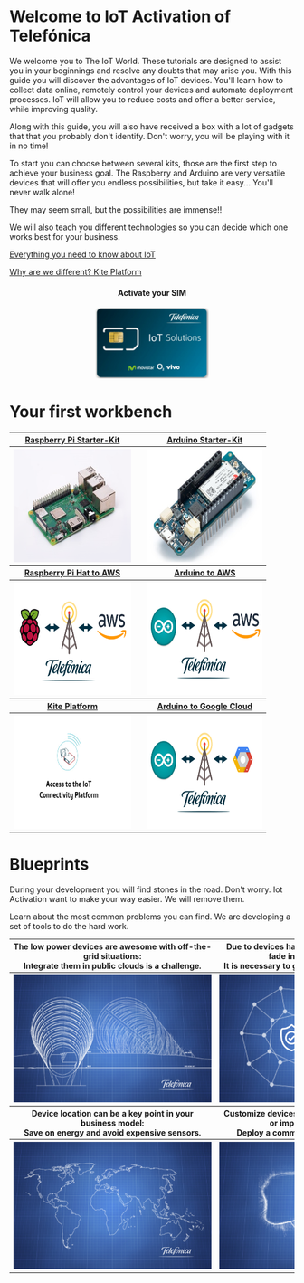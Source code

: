 # Welcome to IoT Activation of Telefónica

We welcome you to The IoT World.
These tutorials are designed to assist you in your beginnings and resolve any doubts that may arise you.
With this guide you will discover the advantages of IoT devices.
You'll learn how to collect data online, remotely control your devices and automate deployment processes.
IoT will allow you to reduce costs and offer a better service, while improving quality.

Along with this guide, you will also have received a box with a lot of gadgets that that you probably don't identify. 
Don't worry, you will be playing with it in no time!

To start you can choose between several kits, those are the first step to achieve your business goal.
The Raspberry and Arduino are very versatile devices that will offer you endless possibilities, 
but take it easy... You'll never walk alone!

They may seem small, but the possibilities are immense!!

We will also teach you different technologies so you can decide which one works best for your business.

[Everything you need to know about IoT](IoT_basic.md)

[Why are we different? Kite Platform](Kite_Platform.md)

<div align="center">
    <h4>Activate your SIM</h4>
</div>
<p align="center">
    <a href="#/easym2m.md#activate-your-sim" align="center" border="10">
        <img src="pictures/miscellaneous/Telefonica_SIM.png"
        width="200" height="125">
    </a>
</p>

# Your first workbench

<table style="width:90%" align="center">
  <tr>
	<th>
		<a href="#/RaspberryPi_StarterKit.md" align="center" >
			Raspberry Pi Starter-Kit
		</a>
	</th>
	<th>
		<img src="pictures/portfolio/portfolio_white.png" width="1" height="1">
	</th>
	<th>
		<a href="#/Arduino_StarterKit.md" align="center">
			Arduino Starter-Kit
		</a>
	</th>
  </tr>
  <tr>
	<th>
		<a href="#/RaspberryPi_StarterKit.md" align="center">
			<img src="pictures/portfolio/portfolio-Raspberry-Kit.png"
			width="300" height="200">
		</a>
	</th>
	<th></th>
	<th>
		<a href="#/Arduino_StarterKit.md" align="center">
			<img src="pictures/portfolio/portfolio-Arduino-Kit.png"
			width="300" height="200">
		</a>
	</th>
  </tr>
  <tr></tr>
  <tr>
	<th>
		<a href="#/RaspberryPi_StarterKit.md" align="center">
			Raspberry Pi Hat to AWS
		</a>
	</th>
	<th></th>
	<th>
		<a href="#/Arduino_AWS.md" align="center">
			Arduino to AWS
		</a>
	</th>
  </tr>
  <tr>
	<th>
		<a href="#/RaspberryPi_HAT.md" align="center">
			<img src="pictures/portfolio/portfolio-Raspberry-AWS.png"
			width="300" height="200">
		</a>
	</th>
	<th></th>
	<th>
		<a href="#/Arduino_AWS.md" align="center">
			<img src="pictures/portfolio/portfolio-Arduino-AWS.png"
			width="300" height="200">
		</a>
	</th>
  </tr>
    <tr></tr>
    <tr>
	<th>
		<a href="#/Kite_Platform.md" align="center">
			Kite Platform
		</a>
	</th>
	<th></th>
	<th>
		<a href="#/Arduino_GCP.md" align="center">
			Arduino to Google Cloud
		</a>
	</th>
  </tr>
  <tr>
	<th>
		<a href="#/Kite_Platform.md" align="center">
			<img src="pictures/portfolio/portfolio-Kite.png"
			width="300" height="200">
		</a>
	</th>
	<th></th>
	<th>
		<a href="#/Arduino_GCP.md" align="center">
			<img src="pictures/portfolio/portfolio-Arduino-GCP.png"
			width="300" height="200">
		</a>
	</th>
  </tr>
</table>


# Blueprints

During your development you will find stones in the road. Don't worry.
Iot Activation want to make your way easier. We will remove them.

Learn about the most common problems you can find.
We are developing a set of tools to do the hard work.


<table>
  <tr>
	<th>
		<div style='width: 350px;'>
			The low power devices are awesome with off-the-grid situations:
		</div>
		<div style='width: 350px;'>
			Integrate them in public clouds is a challenge.
		</div>
	</th>
	<th>
		<div style='width: 350px;'>
			Due to devices hardware limitations, security is fade into the background:
		</div>
		<div style='width: 350px;'>
			It is necessary to guarantee a secure end to end.
		</div>
	</th>
  </tr>
	<th>
		<a href="#/BP_DataBridge.md" align="center">
			<img src="pictures/portfolio/portfolio_bp_databridge.png"
			width="350" height="225">
		</a>
	</th>
	<th>
		<a href="#/BP_IPsec.md" align="center">
			<img src="pictures/portfolio/portfolio_bp_ipsec.png"
			width="350" height="225">
		</a>
	</th>
  </tr>
  <tr>
	<th>
		<div style='width: 350px;'>
			Device location can be a key point in your business model:
		</div>
		<div style='width: 350px;'>
			Save on energy and avoid expensive sensors.
		</div>
	</th>
	<th>
		<div style='width: 350px;'>
			Customize devices one by one can be expensive or impossible to manage:
		</div>
		<div style='width: 350px;'>
			Deploy a common layout and tailor it later.
		</div>
	</th>
  </tr>
  	<th>
		<a href="#/BP_Asset_Tracking.md" align="center">
			<img src="pictures/portfolio/portfolio_bp_Asset_Tracking.png"
			width="350" height="225">
		</a>
	</th>
	<th>
		<a href="#/BP_Bootstraping.md" align="center">
			<img src="pictures/portfolio/portfolio_bp_bootstraping.png"
			width="350" height="225">
		</a>
	</th>
  </tr>
</table>

